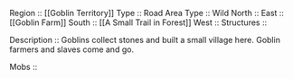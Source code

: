 Region :: [[Goblin Territory]]
Type :: Road
Area Type :: Wild
North ::
East :: [[Goblin Farm]]
South :: [[A Small Trail in Forest]]
West :: 
Structures ::

Description :: Goblins collect stones and built a small village here. Goblin farmers and slaves come and go.

Mobs :: 